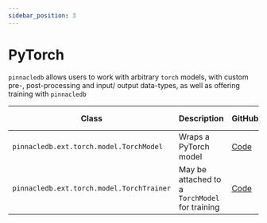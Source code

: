 ```yaml
---
sidebar_position: 3
---
```


# PyTorch

`pinnacledb` allows users to work with arbitrary `torch` models, with custom pre-, post-processing and input/ output data-types,
as well as offering training with `pinnacledb`


| Class | Description | GitHub | API-docs |
| --- | --- | --- | --- |
| `pinnacledb.ext.torch.model.TorchModel` | Wraps a PyTorch model | [Code](https://github.com/SuperDuperDB/pinnacledb/blob/main/pinnacledb/ext/torch/model.py) | [Docs](/docs/api/ext/torch/model#torchmodel-1) |
| `pinnacledb.ext.torch.model.TorchTrainer` | May be attached to a `TorchModel` for training | [Code](https://github.com/SuperDuperDB/pinnacledb/blob/main/pinnacledb/ext/torch/training.py) | [Docs](/docs/api/ext/torch/training#torchtrainer)